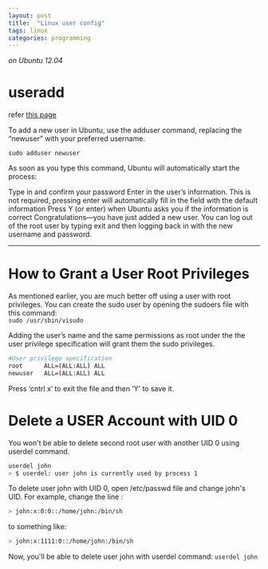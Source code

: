 ```yaml
---
layout: post
title:  "Linux user config"
tags: linux
categories: programming
---
```


*on Ubuntu 12.04*  
# **useradd** 
refer [this page](https://www.digitalocean.com/community/tutorials/how-to-add-and-delete-users-on-ubuntu-12-04-and-centos-6)

To add a new user in Ubuntu, use the adduser command, replacing the “newuser” with your preferred username.

`sudo adduser newuser`

As soon as you type this command, Ubuntu will automatically start the process:

Type in and confirm your password
Enter in the user’s information. This is not required, pressing enter will automatically fill in the field with the default information
Press Y (or enter) when Ubuntu asks you if the information is correct
Congratulations—you have just added a new user. You can log out of the root user by typing exit and then logging back in with the new username and password.

___

# **How to Grant a User Root Privileges**
As mentioned earlier, you are much better off using a user with root privileges.
You can create the sudo user by opening the sudoers file with this command:  
`sudo /usr/sbin/visudo`

Adding the user’s name and the same permissions as root under the the user privilege specification will grant them the sudo privileges.
``` bash
#User privilege specification  
root      ALL=(ALL:ALL) ALL  
newuser   ALL=(ALL:ALL) ALL
```
Press ‘cntrl x’ to exit the file and then ‘Y’ to save it.

# **Delete a USER Account with UID 0**
You won't be able to delete second root user with another UID 0 using userdel command.  
``` bash
userdel john
> $ userdel: user john is currently used by process 1
```

To delete user john with UID 0, open /etc/passwd file and change john's UID.
For example, change the line :
``` bash
> john:x:0:0::/home/john:/bin/sh
```
to something like:
``` bash  
> john:x:1111:0::/home/john:/bin/sh  
```
Now, you'll be able to delete user john with userdel command: `userdel john`